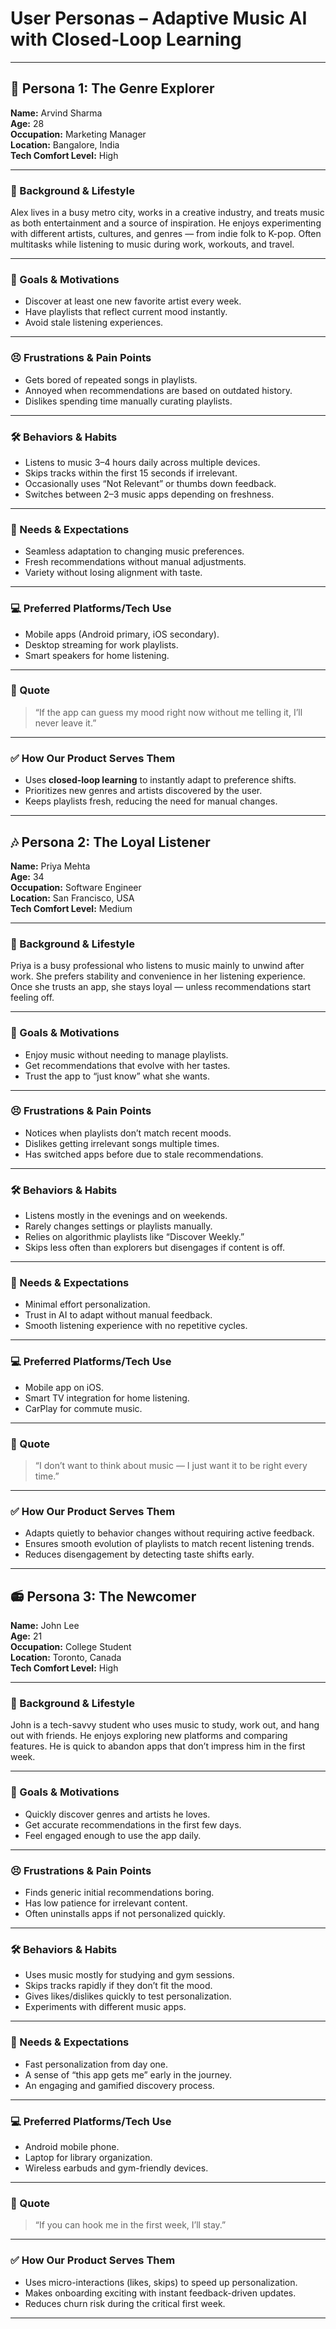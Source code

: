 #  User Personas – Adaptive Music AI with Closed-Loop Learning

---

## 🎵 Persona 1: The Genre Explorer

**Name:** Arvind Sharma  
**Age:** 28  
**Occupation:** Marketing Manager  
**Location:** Bangalore, India  
**Tech Comfort Level:** High  

---

### 📌 Background & Lifestyle
Alex lives in a busy metro city, works in a creative industry, and treats music as both entertainment and a source of inspiration. He enjoys experimenting with different artists, cultures, and genres — from indie folk to K-pop. Often multitasks while listening to music during work, workouts, and travel.

---

### 🎯 Goals & Motivations
- Discover at least one new favorite artist every week.
- Have playlists that reflect current mood instantly.
- Avoid stale listening experiences.

---

### 😣 Frustrations & Pain Points
- Gets bored of repeated songs in playlists.
- Annoyed when recommendations are based on outdated history.
- Dislikes spending time manually curating playlists.

---

### 🛠 Behaviors & Habits
- Listens to music 3–4 hours daily across multiple devices.
- Skips tracks within the first 15 seconds if irrelevant.
- Occasionally uses “Not Relevant” or thumbs down feedback.
- Switches between 2–3 music apps depending on freshness.

---

### 🧩 Needs & Expectations
- Seamless adaptation to changing music preferences.
- Fresh recommendations without manual adjustments.
- Variety without losing alignment with taste.

---

### 💻 Preferred Platforms/Tech Use
- Mobile apps (Android primary, iOS secondary).  
- Desktop streaming for work playlists.  
- Smart speakers for home listening.

---

### 💬 Quote
> “If the app can guess my mood right now without me telling it, I’ll never leave it.”

---

### ✅ How Our Product Serves Them
- Uses **closed-loop learning** to instantly adapt to preference shifts.
- Prioritizes new genres and artists discovered by the user.
- Keeps playlists fresh, reducing the need for manual changes.

---

## 🎶 Persona 2: The Loyal Listener

**Name:** Priya Mehta  
**Age:** 34  
**Occupation:** Software Engineer  
**Location:** San Francisco, USA  
**Tech Comfort Level:** Medium  

---

### 📌 Background & Lifestyle
Priya is a busy professional who listens to music mainly to unwind after work. She prefers stability and convenience in her listening experience. Once she trusts an app, she stays loyal — unless recommendations start feeling off.

---

### 🎯 Goals & Motivations
- Enjoy music without needing to manage playlists.
- Get recommendations that evolve with her tastes.
- Trust the app to “just know” what she wants.

---

### 😣 Frustrations & Pain Points
- Notices when playlists don’t match recent moods.
- Dislikes getting irrelevant songs multiple times.
- Has switched apps before due to stale recommendations.

---

### 🛠 Behaviors & Habits
- Listens mostly in the evenings and on weekends.
- Rarely changes settings or playlists manually.
- Relies on algorithmic playlists like “Discover Weekly.”
- Skips less often than explorers but disengages if content is off.

---

### 🧩 Needs & Expectations
- Minimal effort personalization.
- Trust in AI to adapt without manual feedback.
- Smooth listening experience with no repetitive cycles.

---

### 💻 Preferred Platforms/Tech Use
- Mobile app on iOS.
- Smart TV integration for home listening.
- CarPlay for commute music.

---

### 💬 Quote
> “I don’t want to think about music — I just want it to be right every time.”

---

### ✅ How Our Product Serves Them
- Adapts quietly to behavior changes without requiring active feedback.
- Ensures smooth evolution of playlists to match recent listening trends.
- Reduces disengagement by detecting taste shifts early.

---

## 📻 Persona 3: The Newcomer

**Name:** John Lee  
**Age:** 21  
**Occupation:** College Student  
**Location:** Toronto, Canada  
**Tech Comfort Level:** High  

---

### 📌 Background & Lifestyle
John is a tech-savvy student who uses music to study, work out, and hang out with friends. He enjoys exploring new platforms and comparing features. He is quick to abandon apps that don’t impress him in the first week.

---

### 🎯 Goals & Motivations
- Quickly discover genres and artists he loves.
- Get accurate recommendations in the first few days.
- Feel engaged enough to use the app daily.

---

### 😣 Frustrations & Pain Points
- Finds generic initial recommendations boring.
- Has low patience for irrelevant content.
- Often uninstalls apps if not personalized quickly.

---

### 🛠 Behaviors & Habits
- Uses music mostly for studying and gym sessions.
- Skips tracks rapidly if they don’t fit the mood.
- Gives likes/dislikes quickly to test personalization.
- Experiments with different music apps.

---

### 🧩 Needs & Expectations
- Fast personalization from day one.
- A sense of “this app gets me” early in the journey.
- An engaging and gamified discovery process.

---

### 💻 Preferred Platforms/Tech Use
- Android mobile phone.
- Laptop for library organization.
- Wireless earbuds and gym-friendly devices.

---

### 💬 Quote
> “If you can hook me in the first week, I’ll stay.”

---

### ✅ How Our Product Serves Them
- Uses micro-interactions (likes, skips) to speed up personalization.
- Makes onboarding exciting with instant feedback-driven updates.
- Reduces churn risk during the critical first week.

---
